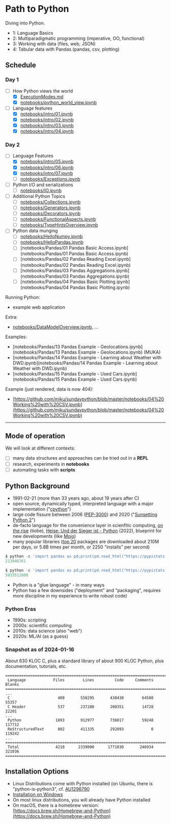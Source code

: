 # Path to Python

Diving into Python.

* 1: Language Basics
* 2: Multiparadigmatic programming (imperative, OO, functional)
* 3: Working with data (files, web, JSON)
* 4: Tabular data with Pandas (pandas, csv, plotting)

## Schedule

### Day 1

* [ ] How Python views the world
    * [x] [ExecutionModes.md](ExecutionModes.md)
    * [x] [notebooks/python_world_view.ipynb](notebooks/python_world_view.ipynb)
* [ ] Language features
    * [x] [notebooks/intro/01.ipynb](notebooks/intro/01.ipynb)
    * [x] [notebooks/intro/02.ipynb](notebooks/intro/02.ipynb)
    * [x] [notebooks/intro/03.ipynb](notebooks/intro/03.ipynb)
    * [x] [notebooks/intro/04.ipynb](notebooks/intro/04.ipynb)

### Day 2

* [ ] Language Features
    * [x] [notebooks/intro/05.ipynb](notebooks/intro/05.ipynb)
    * [x] [notebooks/intro/06.ipynb](notebooks/intro/06.ipynb)
    * [x] [notebooks/intro/07.ipynb](notebooks/intro/07.ipynb)
    * [ ] [notebooks/Exceptions.ipynb](notebooks/Exceptions.ipynb)
* [ ] Python I/O and serializations
    * [ ] [notebooks/IO.ipynb](notebooks/IO.ipynb)
* [ ] Additional Python Topics
    * [ ] [notebooks/Collections.ipynb](notebooks/Collections.ipynb)
    * [ ] [notebooks/Generators.ipynb](notebooks/Generators.ipynb)
    * [ ] [notebooks/Decorators.ipynb](notebooks/Decorators.ipynb)
    * [ ] [notebooks/FunctionalAspects.ipynb](notebooks/FunctionalAspects.ipynb)
    * [ ] [notebooks/TypeHintsOverview.ipynb](notebooks/TypeHintsOverview.ipynb)
* [ ] Python data munging
    * [ ] [notebooks/HelloNumpy.ipynb](notebooks/HelloNumpy.ipynb)
    * [ ] [notebooks/HelloPandas.ipynb](notebooks/HelloPandas.ipynb)
    * [ ] [notebooks/Pandas/01 Pandas Basic Access.ipynb](notebooks/Pandas/01 Pandas Basic Access.ipynb)
    * [ ] [notebooks/Pandas/02 Pandas Reading Excel.ipynb](notebooks/Pandas/02 Pandas Reading Excel.ipynb)
    * [ ] [notebooks/Pandas/03 Pandas Aggregations.ipynb](notebooks/Pandas/03 Pandas Aggregations.ipynb)
    * [ ] [notebooks/Pandas/04 Pandas Basic Plotting.ipynb](notebooks/Pandas/04 Pandas Basic Plotting.ipynb)

Running Python:

* example web application

Extra:

* [notebooks/DataModelOverview.ipynb](notebooks/DataModelOverview.ipynb), ...


Examples:

* [notebooks/Pandas/13 Pandas Example - Geolocations.ipynb](notebooks/Pandas/13 Pandas Example - Geolocations.ipynb) (MUKA)
* [notebooks/Pandas/14 Pandas Example - Learning about Weather with DWD.ipynb](notebooks/Pandas/14 Pandas Example - Learning about Weather with DWD.ipynb)
* [notebooks/Pandas/15 Pandas Example - Used Cars.ipynb](notebooks/Pandas/15 Pandas Example - Used Cars.ipynb)

Example (just rendered, data is now 404):

* [https://github.com/miku/sundaypython/blob/master/notebooks/04%20Working%20with%20CSV.ipynb](https://github.com/miku/sundaypython/blob/master/notebooks/04%20Working%20with%20CSV.ipynb)

<!--
    * [ ] Data munging
    * [ ] [notebooks/HelloPandas.ipynb](notebooks/HelloPandas.ipynb)
* [ ] Example AI project with LlamaIndex
    * [ ] [Projects/rag](Projects/rag)
-->
----

## Mode of operation

We will look at different contexts:

* [ ] many data structures and approaches can be tried out in a **REPL**
* [ ] research, experiments in **notebooks**
* [ ] automating tasks with **scripts**

## Python Background

* 1991-02-21 (more than 33 years ago, about 19 years after C)
* open source, dynamically typed, interpreted language with a major implementation ("[cpython](https://github.com/python/cpython/)")
* large code fissure between 2006 ([PEP-3000](https://peps.python.org/pep-3000/)) and 2020 ("[Sunsetting Python 2](https://www.python.org/doc/sunset-python-2/)")
* de-facto language for the convenience layer in scienfitic computing, [on the rise](https://www.tiobe.com/tiobe-index/python/) (tiobe), [Heise: Und der Sieger ist - Python](https://www.heise.de/news/TIOBE-Index-Und-der-Sieger-ist-Python-7216002.html) (2022), blueprint for new developments (like [Mojo](https://en.wikipedia.org/wiki/Mojo_(programming_language)))
* many popular libraries ([top 20](https://pypistats.org/top) packages are downloaded about 210M per days, or 5.8B times per month, or 2250 "installs" per second)

```python
$ python -c 'import pandas as pd;print(pd.read_html("https://pypistats.org/top")[1][2].sum())'
213946761

$ python -c 'import pandas as pd;print(pd.read_html("https://pypistats.org/top")[3][2].sum())'
5833512800
```

* Python is a "glue language" - in many ways
* Python has a few downsides ("deployment" and "packaging", requires more discipline in my experience to write robust code)

### Python Eras

* 1990s: scripting
* 2000s: scientific computing
* 2010s: data science (also "web")
* 2020s: ML/AI (as a guess)

### Snapshot as of 2024-01-16

About 630 KLOC C, plus a standard library of about 900 KLOC Python, plus
documentation, tutorials, etc.

```
===============================================================================
 Language            Files        Lines         Code     Comments       Blanks
===============================================================================
...
 C                     409       550295       430438        64500        55357
 C Header              537       237280       200351        14728        22201
...
 Python               1893       912977       736017        59248       117712
 ReStructuredText      802       411335       292093            0       119242
...
===============================================================================
 Total                4210      2339000      1771030       246934       321036
===============================================================================
```

## Installation Options

* Linux Distributions come with Python installed (on Ubuntu, there is
  "python-is-python3", cf. [AU1296790](https://askubuntu.com/questions/1296790/python-is-python3-package-in-ubuntu-20-04-what-is-it-and-what-does-it-actually)
* [Installation on Windows](InstallWindows.md)
* On most linux distributions, you will already have Python installed
* On macOS, there is a homebrew version: [https://docs.brew.sh/Homebrew-and-Python](https://docs.brew.sh/Homebrew-and-Python)

